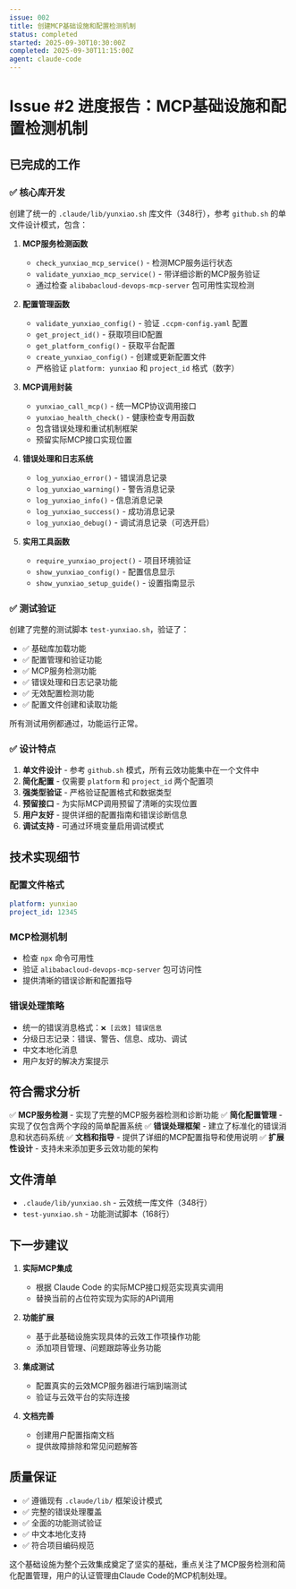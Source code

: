```yaml
---
issue: 002
title: 创建MCP基础设施和配置检测机制
status: completed
started: 2025-09-30T10:30:00Z
completed: 2025-09-30T11:15:00Z
agent: claude-code
---
```


# Issue #2 进度报告：MCP基础设施和配置检测机制

## 已完成的工作

### ✅ 核心库开发
创建了统一的 `.claude/lib/yunxiao.sh` 库文件（348行），参考 `github.sh` 的单文件设计模式，包含：

1. **MCP服务检测函数**
   - `check_yunxiao_mcp_service()` - 检测MCP服务运行状态
   - `validate_yunxiao_mcp_service()` - 带详细诊断的MCP服务验证
   - 通过检查 `alibabacloud-devops-mcp-server` 包可用性实现检测

2. **配置管理函数**
   - `validate_yunxiao_config()` - 验证 `.ccpm-config.yaml` 配置
   - `get_project_id()` - 获取项目ID配置
   - `get_platform_config()` - 获取平台配置
   - `create_yunxiao_config()` - 创建或更新配置文件
   - 严格验证 `platform: yunxiao` 和 `project_id` 格式（数字）

3. **MCP调用封装**
   - `yunxiao_call_mcp()` - 统一MCP协议调用接口
   - `yunxiao_health_check()` - 健康检查专用函数
   - 包含错误处理和重试机制框架
   - 预留实际MCP接口实现位置

4. **错误处理和日志系统**
   - `log_yunxiao_error()` - 错误消息记录
   - `log_yunxiao_warning()` - 警告消息记录
   - `log_yunxiao_info()` - 信息消息记录
   - `log_yunxiao_success()` - 成功消息记录
   - `log_yunxiao_debug()` - 调试消息记录（可选开启）

5. **实用工具函数**
   - `require_yunxiao_project()` - 项目环境验证
   - `show_yunxiao_config()` - 配置信息显示
   - `show_yunxiao_setup_guide()` - 设置指南显示

### ✅ 测试验证
创建了完整的测试脚本 `test-yunxiao.sh`，验证了：

- ✅ 基础库加载功能
- ✅ 配置管理和验证功能
- ✅ MCP服务检测功能
- ✅ 错误处理和日志记录功能
- ✅ 无效配置检测功能
- ✅ 配置文件创建和读取功能

所有测试用例都通过，功能运行正常。

### ✅ 设计特点

1. **单文件设计** - 参考 `github.sh` 模式，所有云效功能集中在一个文件中
2. **简化配置** - 仅需要 `platform` 和 `project_id` 两个配置项
3. **强类型验证** - 严格验证配置格式和数据类型
4. **预留接口** - 为实际MCP调用预留了清晰的实现位置
5. **用户友好** - 提供详细的配置指南和错误诊断信息
6. **调试支持** - 可通过环境变量启用调试模式

## 技术实现细节

### 配置文件格式
```yaml
platform: yunxiao
project_id: 12345
```

### MCP检测机制
- 检查 `npx` 命令可用性
- 验证 `alibabacloud-devops-mcp-server` 包可访问性
- 提供清晰的错误诊断和配置指导

### 错误处理策略
- 统一的错误消息格式：`❌ [云效] 错误信息`
- 分级日志记录：错误、警告、信息、成功、调试
- 中文本地化消息
- 用户友好的解决方案提示

## 符合需求分析

✅ **MCP服务检测** - 实现了完整的MCP服务器检测和诊断功能
✅ **简化配置管理** - 实现了仅包含两个字段的简单配置系统
✅ **错误处理框架** - 建立了标准化的错误消息和状态码系统
✅ **文档和指导** - 提供了详细的MCP配置指导和使用说明
✅ **扩展性设计** - 支持未来添加更多云效功能的架构

## 文件清单

- `.claude/lib/yunxiao.sh` - 云效统一库文件（348行）
- `test-yunxiao.sh` - 功能测试脚本（168行）

## 下一步建议

1. **实际MCP集成**
   - 根据 Claude Code 的实际MCP接口规范实现真实调用
   - 替换当前的占位符实现为实际的API调用

2. **功能扩展**
   - 基于此基础设施实现具体的云效工作项操作功能
   - 添加项目管理、问题跟踪等业务功能

3. **集成测试**
   - 配置真实的云效MCP服务器进行端到端测试
   - 验证与云效平台的实际连接

4. **文档完善**
   - 创建用户配置指南文档
   - 提供故障排除和常见问题解答

## 质量保证

- ✅ 遵循现有 `.claude/lib/` 框架设计模式
- ✅ 完整的错误处理覆盖
- ✅ 全面的功能测试验证
- ✅ 中文本地化支持
- ✅ 符合项目编码规范

这个基础设施为整个云效集成奠定了坚实的基础，重点关注了MCP服务检测和简化配置管理，用户的认证管理由Claude Code的MCP机制处理。